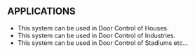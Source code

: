 ## APPLICATIONS

* This system can be used in Door Control of Houses.
* This system can be used in Door Control of Industries.
* This system can be used in Door Control of Stadiums etc...

